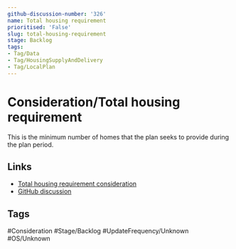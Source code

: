```yaml
---
github-discussion-number: '326'
name: Total housing requirement
prioritised: 'False'
slug: total-housing-requirement
stage: Backlog
tags:
- Tag/Data
- Tag/HousingSupplyAndDelivery
- Tag/LocalPlan
---
```


# Consideration/Total housing requirement

This is the minimum number of homes that the plan seeks to provide during the plan period.

## Links

* [Total housing requirement consideration](https://design.planning.data.gov.uk/planning-consideration/total-housing-requirement)
* [GitHub discussion](https://github.com/digital-land/data-standards-backlog/discussions/326)

## Tags

#Consideration #Stage/Backlog #UpdateFrequency/Unknown #OS/Unknown